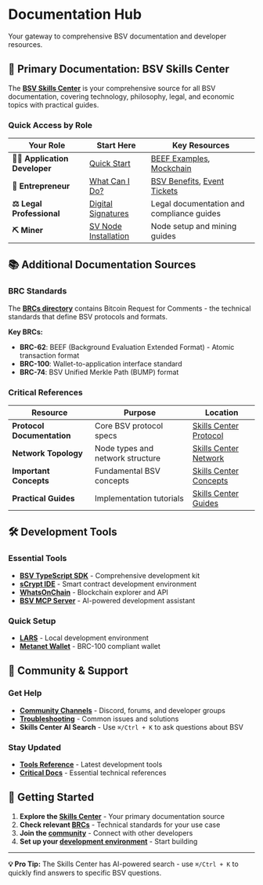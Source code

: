 # Documentation Hub

Your gateway to comprehensive BSV documentation and developer resources.

## 🎯 Primary Documentation: BSV Skills Center

The **[BSV Skills Center](../skills-center/README.md)** is your comprehensive source for all BSV documentation, covering technology, philosophy, legal, and economic topics with practical guides.

### Quick Access by Role

| Your Role | Start Here | Key Resources |
|-----------|------------|---------------|
| **👨‍💻 Application Developer** | [Quick Start](../skills-center/intro/quick-start.md) | [BEEF Examples](../skills-center/guides/sdks/ts/examples/EXAMPLE_VERIFYING_BEEF.md), [Mockchain](../skills-center/guides/local-blockchain-stack/mockchain.md) |
| **💼 Entrepreneur** | [What Can I Do?](../skills-center/what-can-i-do/) | [BSV Benefits](../skills-center/bsv-skills-center/the-benefits-of-bsv-blockchain.md), [Event Tickets](../skills-center/guides/business-use-cases/event_tickets.md) |
| **⚖️ Legal Professional** | [Digital Signatures](../skills-center/bsv-skills-center/bsv-protocol-documentation/privacy/digital-signatures.md) | Legal documentation and compliance guides |
| **⛏️ Miner** | [SV Node Installation](../skills-center/network-topology/nodes/sv-node/installation/sv-node/) | Node setup and mining guides |

## 📚 Additional Documentation Sources

### BRC Standards
The **[BRCs directory](../brcs/)** contains Bitcoin Request for Comments - the technical standards that define BSV protocols and formats.

**Key BRCs:**
- **BRC-62**: BEEF (Background Evaluation Extended Format) - Atomic transaction format
- **BRC-100**: Wallet-to-application interface standard
- **BRC-74**: BSV Unified Merkle Path (BUMP) format

### Critical References

| Resource | Purpose | Location |
|----------|---------|----------|
| **Protocol Documentation** | Core BSV protocol specs | [Skills Center Protocol](../skills-center/protocol/) |
| **Network Topology** | Node types and network structure | [Skills Center Network](../skills-center/network-topology/) |
| **Important Concepts** | Fundamental BSV concepts | [Skills Center Concepts](../skills-center/important-concepts/) |
| **Practical Guides** | Implementation tutorials | [Skills Center Guides](../skills-center/guides/) |

## 🛠️ Development Tools

### Essential Tools
- **[BSV TypeScript SDK](https://github.com/bitcoin-sv/ts-sdk)** - Comprehensive development kit
- **[sCrypt IDE](https://scrypt.io/)** - Smart contract development environment
- **[WhatsOnChain](https://whatsonchain.com/)** - Blockchain explorer and API
- **[BSV MCP Server](bsv-mcp-comprehensive-guide.md)** - AI-powered development assistant

### Quick Setup
- **[LARS](../05-hackathon-essentials/quick-start-guide.md)** - Local development environment
- **[Metanet Wallet](../01-getting-started/metanet-desktop.md)** - BRC-100 compliant wallet

## 🤝 Community & Support

### Get Help
- **[Community Channels](community.md)** - Discord, forums, and developer groups
- **[Troubleshooting](troubleshooting.md)** - Common issues and solutions
- **Skills Center AI Search** - Use `⌘/Ctrl + K` to ask questions about BSV

### Stay Updated
- **[Tools Reference](tools-reference.md)** - Latest development tools
- **[Critical Docs](critical-docs.md)** - Essential technical references

## 🚀 Getting Started

1. **Explore the [Skills Center](../skills-center/README.md)** - Your primary documentation source
2. **Check relevant [BRCs](../brcs/)** - Technical standards for your use case
3. **Join the [community](community.md)** - Connect with other developers
4. **Set up your [development environment](../05-hackathon-essentials/quick-start-guide.md)** - Start building

---

**💡 Pro Tip:** The Skills Center has AI-powered search - use `⌘/Ctrl + K` to quickly find answers to specific BSV questions.